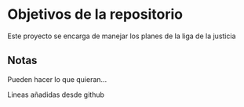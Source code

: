 # Objetivos de la repositorio

Este proyecto se encarga de manejar los planes de la liga de la justicia


## Notas
Pueden hacer lo que quieran...

Lineas añadidas desde github
